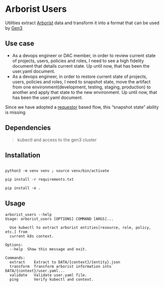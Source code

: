 
# Arborist Users

Utilities extract [Arborist](https://github.com/uc-cdis/arborist) data and transform it into a format that can be used by [Gen3]( https://github.com/uc-cdis/fence/blob/master/docs/user.yaml_guide.md)

## Use case

* As a devops engineer or DAC member, in order to review current state of projects, users, policies and roles, I need to see a high fidelity document that details current state.   Up until now, that has been the user.yaml document.
* As a devops engineer, in order to restore current state of projects, users, policies and roles, I need to snapshot state, move the artifact from one environment(development, testing, staging, production) to another and apply that state to the new environment.   Up until now, that has been the user.yaml document.

Since we have adopted a [requestor](https://github.com/uc-cdis/requestor/blob/master/docs/functionality_and_flow.md) based flow, this “snapshot state” ability is missing

## Dependencies

> kubectl and access to the gen3 cluster

## Installation

```

python3 -m venv venv ; source venv/bin/activate

pip install -r requirements.txt

pip install -e .

```

## Usage

```
arborist_users --help
Usage: arborist_users [OPTIONS] COMMAND [ARGS]...

  Use kubectl to extract arborist entities[resource, role, policy, etc.] from
  current k8s context.

Options:
  --help  Show this message and exit.

Commands:
  extract    Extract to DATA/{context}/{entity}.json
  transform  Transform arborist information into DATA/{context}/user.yaml...
  validate   Validate user.yaml file.
  ping       Verify kubectl and context.

```
